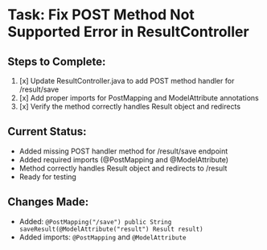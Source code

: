 # Task: Fix POST Method Not Supported Error in ResultController

## Steps to Complete:
1. [x] Update ResultController.java to add POST method handler for /result/save
2. [x] Add proper imports for PostMapping and ModelAttribute annotations
3. [x] Verify the method correctly handles Result object and redirects

## Current Status:
- Added missing POST handler method for /result/save endpoint
- Added required imports (@PostMapping and @ModelAttribute)
- Method correctly handles Result object and redirects to /result
- Ready for testing

## Changes Made:
- Added: `@PostMapping("/save") public String saveResult(@ModelAttribute("result") Result result)`
- Added imports: `@PostMapping` and `@ModelAttribute`

